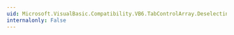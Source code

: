 ```yaml
---
uid: Microsoft.VisualBasic.Compatibility.VB6.TabControlArray.Deselecting
internalonly: False
---
```

